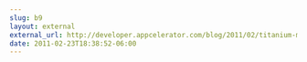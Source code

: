 ```yaml
---
slug: b9
layout: external
external_url: http://developer.appcelerator.com/blog/2011/02/titanium-mobile-1-6-0-is-released.html
date: 2011-02-23T18:38:52-06:00
---
```

